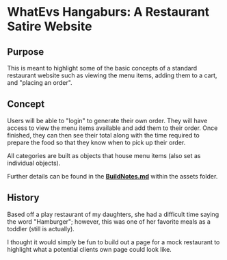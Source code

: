 # WhatEvs Hangaburs: A Restaurant Satire Website

## Purpose
This is meant to highlight some of the basic concepts of a standard restaurant website such as viewing the menu items, adding them to a cart, and "placing an order".

## Concept
Users will be able to "login" to generate their own order. They will have access to view the menu items available and add them to their order. Once finished, they can then see their total along with the time required to prepare the food so that they know when to pick up their order.

All categories are built as objects that house menu items (also set as individual objects).

Further details can be found in the [**BuildNotes.md**](./src/assets/documents/BuildNotes.md) within the assets folder.

## History
Based off a play restaurant of my daughters, she had a difficult time saying the word "Hamburger"; however, this was one of her favorite meals as a toddler (still is actually).

I thought it would simply be fun to build out a page for a mock restaurant to highlight what a potential clients own page could look like.